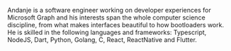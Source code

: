 Andanje is a software engineer working on developer experiences for Microsoft Graph and his interests span the whole computer science discipline, from what makes interfaces beautiful to how bootloaders work. He is skilled in the following languages and frameworks: Typescript, NodeJS, Dart, Python, Golang, C, React, ReactNative and Flutter.
